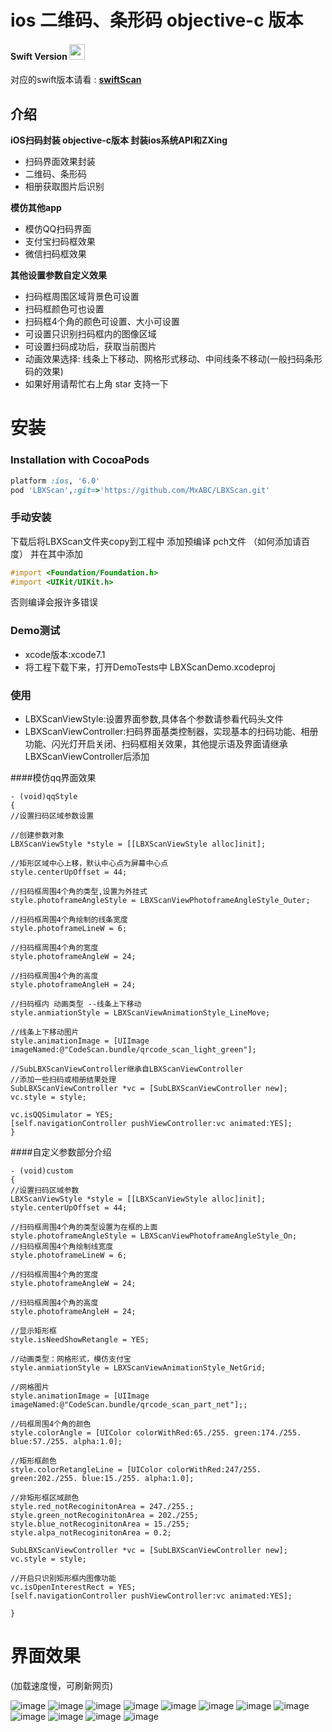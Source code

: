 


# ios 二维码、条形码 objective-c 版本

#### Swift Version <img src="https://github.com/MxABC/LBXScan/blob/master/DemoTests/swiftIcon.png" height="25" width="25">
对应的swift版本请看 : **[swiftScan](https://github.com/MxABC/swiftScan)**


## 介绍
**iOS扫码封装 objective-c版本 封装ios系统API和ZXing**
- 扫码界面效果封装
- 二维码、条形码
- 相册获取图片后识别

**模仿其他app**
- 模仿QQ扫码界面
- 支付宝扫码框效果
- 微信扫码框效果

**其他设置参数自定义效果**

- 扫码框周围区域背景色可设置
- 扫码框颜色可也设置
- 扫码框4个角的颜色可设置、大小可设置
- 可设置只识别扫码框内的图像区域
- 可设置扫码成功后，获取当前图片
- 动画效果选择:  线条上下移动、网格形式移动、中间线条不移动(一般扫码条形码的效果)
- 如果好用请帮忙右上角 star 支持一下

# 安装

### Installation with CocoaPods

```ruby
platform :ios, '6.0'
pod 'LBXScan',:git=>'https://github.com/MxABC/LBXScan.git'
```

### 手动安装 
下载后将LBXScan文件夹copy到工程中
添加预编译 pch文件 （如何添加请百度）
并在其中添加
```objective-c
#import <Foundation/Foundation.h>
#import <UIKit/UIKit.h>
```
否则编译会报许多错误


### Demo测试
- xcode版本:xcode7.1
- 将工程下载下来，打开DemoTests中 LBXScanDemo.xcodeproj

### 使用

- LBXScanViewStyle:设置界面参数,具体各个参数请参看代码头文件
- LBXScanViewController:扫码界面基类控制器，实现基本的扫码功能、相册功能、闪光灯开启关闭、扫码框相关效果，其他提示语及界面请继承LBXScanViewController后添加

####模仿qq界面效果
```obj-c
- (void)qqStyle
{
//设置扫码区域参数设置

//创建参数对象
LBXScanViewStyle *style = [[LBXScanViewStyle alloc]init];

//矩形区域中心上移，默认中心点为屏幕中心点
style.centerUpOffset = 44;

//扫码框周围4个角的类型,设置为外挂式
style.photoframeAngleStyle = LBXScanViewPhotoframeAngleStyle_Outer;

//扫码框周围4个角绘制的线条宽度
style.photoframeLineW = 6;

//扫码框周围4个角的宽度
style.photoframeAngleW = 24;

//扫码框周围4个角的高度
style.photoframeAngleH = 24;

//扫码框内 动画类型 --线条上下移动
style.anmiationStyle = LBXScanViewAnimationStyle_LineMove;

//线条上下移动图片
style.animationImage = [UIImage imageNamed:@"CodeScan.bundle/qrcode_scan_light_green"];

//SubLBXScanViewController继承自LBXScanViewController
//添加一些扫码或相册结果处理
SubLBXScanViewController *vc = [SubLBXScanViewController new];
vc.style = style;   

vc.isQQSimulator = YES;
[self.navigationController pushViewController:vc animated:YES];
}
```

####自定义参数部分介绍
```obj-c
- (void)custom
{
//设置扫码区域参数
LBXScanViewStyle *style = [[LBXScanViewStyle alloc]init];
style.centerUpOffset = 44;

//扫码框周围4个角的类型设置为在框的上面
style.photoframeAngleStyle = LBXScanViewPhotoframeAngleStyle_On;
//扫码框周围4个角绘制线宽度
style.photoframeLineW = 6;

//扫码框周围4个角的宽度
style.photoframeAngleW = 24;

//扫码框周围4个角的高度
style.photoframeAngleH = 24;

//显示矩形框
style.isNeedShowRetangle = YES;

//动画类型：网格形式，模仿支付宝
style.anmiationStyle = LBXScanViewAnimationStyle_NetGrid;

//网格图片
style.animationImage = [UIImage imageNamed:@"CodeScan.bundle/qrcode_scan_part_net"];;

//码框周围4个角的颜色
style.colorAngle = [UIColor colorWithRed:65./255. green:174./255. blue:57./255. alpha:1.0];

//矩形框颜色
style.colorRetangleLine = [UIColor colorWithRed:247/255. green:202./255. blue:15./255. alpha:1.0];

//非矩形框区域颜色
style.red_notRecoginitonArea = 247./255.;
style.green_notRecoginitonArea = 202./255;
style.blue_notRecoginitonArea = 15./255;
style.alpa_notRecoginitonArea = 0.2;

SubLBXScanViewController *vc = [SubLBXScanViewController new];
vc.style = style;

//开启只识别矩形框内图像功能
vc.isOpenInterestRect = YES;
[self.navigationController pushViewController:vc animated:YES];

}
```


# 界面效果

(加载速度慢，可刷新网页)

![image](https://github.com/MxABC/LBXScan/blob/master/ScreenShots/page1.png)
![image](https://github.com/MxABC/LBXScan/blob/master/ScreenShots/page2.png)
![image](https://github.com/MxABC/LBXScan/blob/master/ScreenShots/page3.png)
![image](https://github.com/MxABC/LBXScan/blob/master/ScreenShots/page11.png)
![image](https://github.com/MxABC/LBXScan/blob/master/ScreenShots/page4.png)
![image](https://github.com/MxABC/LBXScan/blob/master/ScreenShots/page5.png)
![image](https://github.com/MxABC/LBXScan/blob/master/ScreenShots/page6.png)
![image](https://github.com/MxABC/LBXScan/blob/master/ScreenShots/page7.png)
![image](https://github.com/MxABC/LBXScan/blob/master/ScreenShots/page8.png)
![image](https://github.com/MxABC/LBXScan/blob/master/ScreenShots/page9.png)
![image](https://github.com/MxABC/LBXScan/blob/master/ScreenShots/page12.png)
![image](https://github.com/MxABC/LBXScan/blob/master/ScreenShots/page10.png)

